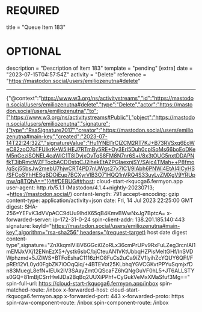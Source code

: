 
# REQUIRED
title = "Queue Item 183"
# OPTIONAL
description = "Description of Item 183"
template = "pending"
[extra]
date = "2023-07-15T04:57:54Z"
activity = "Delete"
reference = "https://mastodon.social/users/emiliozenutna#delete"

---
{"@context":"https://www.w3.org/ns/activitystreams","id":"https://mastodon.social/users/emiliozenutna#delete","type":"Delete","actor":"https://mastodon.social/users/emiliozenutna","to":["https://www.w3.org/ns/activitystreams#Public"],"object":"https://mastodon.social/users/emiliozenutna","signature":{"type":"RsaSignature2017","creator":"https://mastodon.social/users/emiliozenutna#main-key","created":"2023-07-14T22:24:32Z","signatureValue":"Hu1YNEl1rCIZCM2RT7KJ+B73RVSxq6EoWeC82zoO7oTFUIkrK+W5lHEJ7RTmBy5RE+Oy3Erl5Duh0cplSoMs66boEoDKeM5nGeziSONEL4caWlC1T8lDvjxOvTqS8FM8N7nr6S+i/8x3tOUG5nxtDDAPNfkT3ibRmcWZFTocbACDOstgCJ2ihekEtAZPGIaexnjSY/SAjc4TMah++P8fmo/qScj55bsJw2mebU7hjwCRT4PD7nUWgs27x7lC1/9IAbh6PNWi4EtAI4lCyHS/SFCoSYhHESgBDOiEup7BCXyrVlB3O71HQQ1nVRQ4S33uyLvZMXgV9YRUpmw/q8TQhA=="}}##DEBUG##host: cloud-start-rkqucga6.fermyon.app
user-agent: http.rb/5.1.1 (Mastodon/4.1.4+nightly-20230713; +https://mastodon.social/)
content-length: 791
accept-encoding: gzip
content-type: application/activity+json
date: Fri, 14 Jul 2023 22:25:00 GMT
digest: SHA-256=YEFvK3dVVpACC9dUu9lhdX65qB4KmvBWwNxJg7BptcA=
x-forwarded-server: ip-172-31-0-24
spin-client-addr: 138.201.185.140:443
signature: keyId="https://mastodon.social/users/emiliozenutna#main-key",algorithm="rsa-sha256",headers="(request-target) host date digest content-type",signature="ZnXkqmlVl8V6GGci0ZoRLx36cmPrUPv9RxFuLZeg3rcnlAI1mEMJxVXj12ENnEzX5+/ystk6sbC/bjCteuAN1VKtUbbqHZPisMeItGHf/InSVDWphzmd+5JZIWS+BTFoEshaC1116zHO8FuCs2uCa9iZV1IyihZcYQUY6QFf/FpREt12VL0yd0FgbZK7iOOqQiq/+4BTEVot25KLbhqYGVCGKvtPPYuSqmjxfDn83MuegL8efN+lEUk2IV3SAayZmtOQScaFZ6hQNgGuVF0hL5+JT6ALLSTYs0GQ+81mBjCSrrHwIJDa2BqBq2UUXiPPhf+CyGukVeMxXMaSfuf3Mg=="
spin-full-url: https://cloud-start-rkqucga6.fermyon.app/inbox
spin-matched-route: /inbox
x-forwarded-host: cloud-start-rkqucga6.fermyon.app
x-forwarded-port: 443
x-forwarded-proto: https
spin-raw-component-route: /inbox
spin-component-route: /inbox

